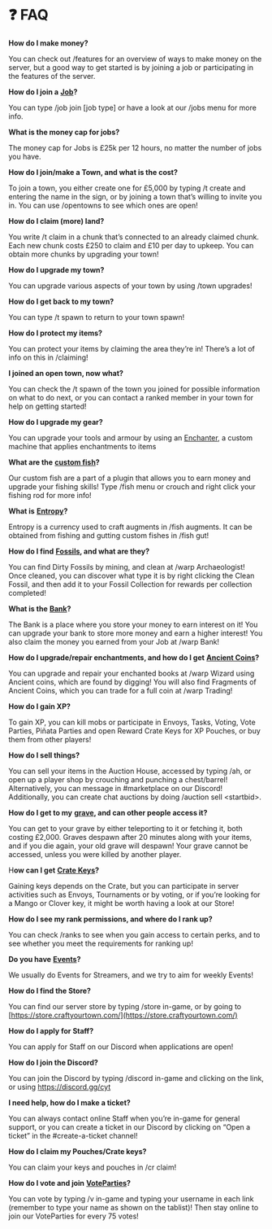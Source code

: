 # ❓ FAQ

**How do I make money?**

You can check out /features for an overview of ways to make money on the server, but a good way to get started is by joining a job or participating in the features of the server.

**How do I join a** [**Job**](content/jobs.md)**?**

You can type /job join \[job type] or have a look at our /jobs menu for more info.

**What is the money cap for jobs?**

The money cap for Jobs is £25k per 12 hours, no matter the number of jobs you have.

**How do I join/make a Town, and what is the cost?**

To join a town, you either create one for £5,000 by typing /t create and entering the name in the sign, or by joining a town that’s willing to invite you in. You can use /opentowns to see which ones are open!

**How do I claim (more) land?**

You write /t claim in a chunk that’s connected to an already claimed chunk. Each new chunk costs £250 to claim and £10 per day to upkeep. You can obtain more chunks by upgrading your town!

**How do I upgrade my town?**

You can upgrade various aspects of your town by using /town upgrades!

**How do I get back to my town?**

You can type /t spawn to return to your town spawn!

**How do I protect my items?**

You can protect your items by claiming the area they’re in! There’s a lot of info on this in /claiming!

**I joined an open town, now what?**

You can check the /t spawn of the town you joined for possible information on what to do next, or you can contact a ranked member in your town for help on getting started!

**How do I upgrade my gear?**

You can upgrade your tools and armour by using an [Enchanter](content/craftyourgadgets.md#cyg-machines), a custom machine that applies enchantments to items

**What are the** [**custom fish**](content/fishing.md)**?**

Our custom fish are a part of a plugin that allows you to earn money and upgrade your fishing skills! Type /fish menu or crouch and right click your fishing rod for more info!

**What is** [**Entropy**](content/fishing.md#what-is-entropy)**?**

Entropy is a currency used to craft augments in /fish augments. It can be obtained from fishing and gutting custom fishes in /fish gut!&#x20;

**How do I find** [**Fossils**](../cyt-survival/content/fossils.md)**, and what are they?**

You can find Dirty Fossils by mining, and clean at /warp Archaeologist! Once cleaned, you can discover what type it is by right clicking the Clean Fossil, and then add it to your Fossil Collection for rewards per collection completed!

**What is the** [**Bank**](content/bank.md)**?**

The Bank is a place where you store your money to earn interest on it! You can upgrade your bank to store more money and earn a higher interest! You also claim the money you earned from your Job at /warp Bank!

**How do I upgrade/repair enchantments, and how do I get** [**Ancient Coins**](content/enchantment-cap/#ancient-coins)**?**

You can upgrade and repair your enchanted books at /warp Wizard using Ancient coins, which are found by digging! You will also find Fragments of Ancient Coins, which you can trade for a full coin at /warp Trading!

**How do I gain XP?**

To gain XP, you can kill mobs or participate in Envoys, Tasks, Voting, Vote Parties, Piñata Parties and open Reward Crate Keys for XP Pouches, or buy them from other players!

**How do I sell things?**

You can sell your items in the Auction House, accessed by typing /ah, or open up a player shop by crouching and punching a chest/barrel! Alternatively, you can message in #marketplace on our Discord! Additionally, you can create chat auctions by doing /auction sell \<startbid>.

**How do I get to my** [**grave**](broken-reference)**, and can other people access it?**

You can get to your grave by either teleporting to it or fetching it, both costing £2,000. Graves despawn after 20 minutes along with your items, and if you die again, your old grave will despawn! Your grave cannot be accessed, unless you were killed by another player.

H**ow can I get** [**Crate Keys**](content/crates.md)**?**

Gaining keys depends on the Crate, but you can participate in server activities such as Envoys, Tournaments or by voting, or if you’re looking for a Mango or Clover key, it might be worth having a look at our Store!

**How do I see my rank permissions, and where do I rank up?**

You can check /ranks to see when you gain access to certain perks, and to see whether you meet the requirements for ranking up!

**Do you have** [**Events**](broken-reference)**?**

We usually do Events for Streamers, and we try to aim for weekly Events!

**How do I find the Store?**

You can find our server store by typing /store in-game, or by going to [https://store.craftyourtown.com/](https://store.craftyourtown.com/)

**How do I apply for Staff?**

You can apply for Staff on our Discord when applications are open!

**How do I join the Discord?**

You can join the Discord by typing /discord in-game and clicking on the link, or using [https://discord.gg/cyt ](https://discord.com/invite/cyt)

**I need help, how do I make a ticket?**

You can always contact online Staff when you’re in-game for general support, or you can create a ticket in our Discord by clicking on “Open a ticket” in the #create-a-ticket channel!

**How do I claim my Pouches/Crate keys?**

You can claim your keys and pouches in /cr claim!

**How do I vote and join** [**VoteParties**](../cyt-survival/content/voting-and-vote-parties.md)**?**

You can vote by typing /v in-game and typing your username in each link (remember to type your name as shown on the tablist)! Then stay online to join our VoteParties for every 75 votes!
